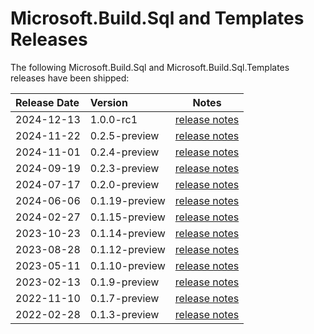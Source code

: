 # Microsoft.Build.Sql and Templates Releases

The following Microsoft.Build.Sql and Microsoft.Build.Sql.Templates releases have been shipped:

| Release Date | Version | Notes |
| :-- | :-- | :--: |
| 2024-12-13 | 1.0.0-rc1 | [release notes](1.0.0-rc1.md) |
| 2024-11-22 | 0.2.5-preview | [release notes](0.2.5-preview.md) |
| 2024-11-01 | 0.2.4-preview | [release notes](0.2.4-preview.md) |
| 2024-09-19 | 0.2.3-preview | [release notes](0.2.3-preview.md) |
| 2024-07-17 | 0.2.0-preview | [release notes](0.2.0-preview.md) |
| 2024-06-06 | 0.1.19-preview | [release notes](0.1.19-preview.md) |
| 2024-02-27 | 0.1.15-preview | [release notes](0.1.15-preview.md) |
| 2023-10-23 | 0.1.14-preview | [release notes](0.1.14-preview.md) |
| 2023-08-28 | 0.1.12-preview | [release notes](0.1.12-preview.md) |
| 2023-05-11 | 0.1.10-preview | [release notes](0.1.10-preview.md) |
| 2023-02-13 | 0.1.9-preview | [release notes](0.1.9-preview.md) |
| 2022-11-10 | 0.1.7-preview | [release notes](0.1.7-preview.md) |
| 2022-02-28 | 0.1.3-preview | [release notes](0.1.3-preview.md) |